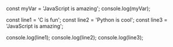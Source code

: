 const myVar = 'JavaScript is amazing';
console.log(myVar);

const line1 = 'C is fun';
const line2 = 'Python is cool';
const line3 = 'JavaScript is amazing';

console.log(line1);
console.log(line2);
console.log(line3);
